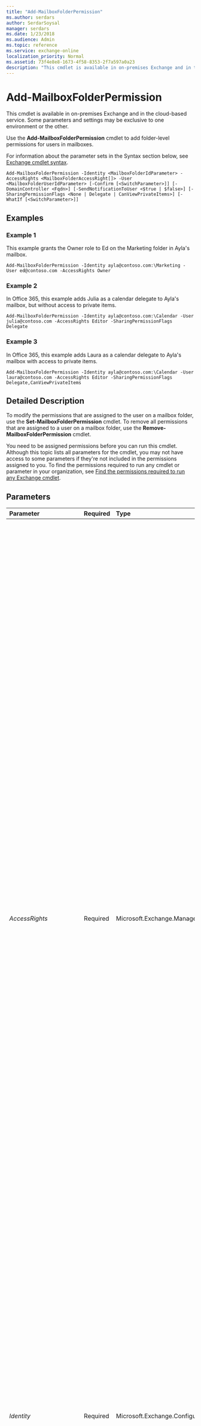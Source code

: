 ```yaml
---
title: "Add-MailboxFolderPermission"
ms.author: serdars
author: SerdarSoysal
manager: serdars
ms.date: 1/23/2018
ms.audience: Admin
ms.topic: reference
ms.service: exchange-online
localization_priority: Normal
ms.assetid: 73f4e8e8-1673-4f58-8353-2f7a597a0a23
description: "This cmdlet is available in on-premises Exchange and in the cloud-based service. Some parameters and settings may be exclusive to one environment or the other."
---
```


# Add-MailboxFolderPermission

This cmdlet is available in on-premises Exchange and in the cloud-based service. Some parameters and settings may be exclusive to one environment or the other. 
  
Use the **Add-MailboxFolderPermission** cmdlet to add folder-level permissions for users in mailboxes.
  
For information about the parameter sets in the Syntax section below, see [Exchange cmdlet syntax](https://technet.microsoft.com/library/bb123552.aspx). 
  
```
Add-MailboxFolderPermission -Identity <MailboxFolderIdParameter> -AccessRights <MailboxFolderAccessRight[]> -User <MailboxFolderUserIdParameter> [-Confirm [<SwitchParameter>]] [-DomainController <Fqdn>] [-SendNotificationToUser <$true | $false>] [-SharingPermissionFlags <None | Delegate | CanViewPrivateItems>] [-WhatIf [<SwitchParameter>]]

```

## Examples
<a name="Examples"> </a>

### Example 1

This example grants the Owner role to Ed on the Marketing folder in Ayla's mailbox.
  
```
Add-MailboxFolderPermission -Identity ayla@contoso.com:\Marketing -User ed@contoso.com -AccessRights Owner
```

### Example 2

In Office 365, this example adds Julia as a calendar delegate to Ayla's mailbox, but without access to private items.
  
```
Add-MailboxFolderPermission -Identity ayla@contoso.com:\Calendar -User julia@contoso.com -AccessRights Editor -SharingPermissionFlags Delegate
```

### Example 3

In Office 365, this example adds Laura as a calendar delegate to Ayla's mailbox with access to private items.
  
```
Add-MailboxFolderPermission -Identity ayla@contoso.com:\Calendar -User laura@contoso.com -AccessRights Editor -SharingPermissionFlags Delegate,CanViewPrivateItems
```

## Detailed Description
<a name="DetailedDescription"> </a>

To modify the permissions that are assigned to the user on a mailbox folder, use the **Set-MailboxFolderPermission** cmdlet. To remove all permissions that are assigned to a user on a mailbox folder, use the **Remove-MailboxFolderPermission** cmdlet.
  
You need to be assigned permissions before you can run this cmdlet. Although this topic lists all parameters for the cmdlet, you may not have access to some parameters if they're not included in the permissions assigned to you. To find the permissions required to run any cmdlet or parameter in your organization, see [Find the permissions required to run any Exchange cmdlet](https://technet.microsoft.com/library/mt432940.aspx).
  
## Parameters
<a name="DetailedDescription"> </a>

|**Parameter**|**Required**|**Type**|**Description**|
|:-----|:-----|:-----|:-----|
| _AccessRights_ <br/> |Required  <br/> |Microsoft.Exchange.Management.StoreTasks.MailboxFolderAccessRight[]  <br/> | The _AccessRights_ parameter specifies the permissions that you want to add for the user on the mailbox folder. <br/>  You can specify individual folder permissions or roles, which are combinations of permissions. You can specify multiple permissions and roles separated by commas. <br/>  The following individual permissions are available: <br/>  `CreateItems`: The user can create items within the specified folder.  <br/>  `CreateSubfolders`: The user can create subfolders in the specified folder.  <br/>  `DeleteAllItems`: The user can delete all items in the specified folder.  <br/>  `DeleteOwnedItems`: The user can only delete items that they created from the specified folder.  <br/>  `EditAllItems`: The user can edit all items in the specified folder.  <br/>  `EditOwnedItems`: The user can only edit items that they created in the specified folder.  <br/>  `FolderContact`: The user is the contact for the specified public folder.  <br/>  `FolderOwner`: The user is the owner of the specified folder. The user can view the folder, move the move the folder, and create subfolders. The user can't read items, edit items, delete items, or create items.  <br/>  `FolderVisible`: The user can view the specified folder, but can't read or edit items within the specified public folder.  <br/>  `ReadItems`: The user can read items within the specified folder.  <br/>  The roles that are available, along with the permissions that they assign, are described in the following list: <br/> **Author**:  `CreateItems`,  `DeleteOwnedItems`,  `EditOwnedItems`,  `FolderVisible`,  `ReadItems` <br/> **Contributor**:  `CreateItems`,  `FolderVisible` <br/> **Editor**:  `CreateItems`,  `DeleteAllItems`,  `DeleteOwnedItems`,  `EditAllItems`,  `EditOwnedItems`,  `FolderVisible`,  `ReadItems` <br/> **None**:  `FolderVisible` <br/> **NonEditingAuthor**:  `CreateItems`,  `FolderVisible`,  `ReadItems` <br/> **Owner**:  `CreateItems`,  `CreateSubfolders`,  `DeleteAllItems`,  `DeleteOwnedItems`,  `EditAllItems`,  `EditOwnedItems`,  `FolderContact`,  `FolderOwner`,  `FolderVisible`,  `ReadItems` <br/> **PublishingEditor**:  `CreateItems`,  `CreateSubfolders`,  `DeleteAllItems`,  `DeleteOwnedItems`,  `EditAllItems`,  `EditOwnedItems`,  `FolderVisible`,  `ReadItems` <br/> **PublishingAuthor**:  `CreateItems`,  `CreateSubfolders`,  `DeleteOwnedItems`,  `EditOwnedItems`,  `FolderVisible`,  `ReadItems` <br/> **Reviewer**:  `FolderVisible`,  `ReadItems` <br/>  The following roles apply specifically to calendar folders: <br/> **AvailabilityOnly**: View only availability data  <br/> **LimitedDetails**: View availability data with subject and location  <br/> |
| _Identity_ <br/> |Required  <br/> |Microsoft.Exchange.Configuration.Tasks.MailboxFolderIdParameter  <br/> | The _Identity_ parameter specifies the target mailbox and folder. The syntax is `<Mailbox>:\<Folder>`. For the value of  `<Mailbox>`, you can use any value that uniquely identifies the mailbox.  <br/>  For example: <br/>  Name <br/>  Display name <br/>  Alias <br/>  Distinguished name (DN) <br/>  Canonical DN <br/>  _\<domain name\>_\ _\<account name\>_ <br/>  Email address <br/>  GUID <br/> **LegacyExchangeDN** <br/> **SamAccountName** <br/>  User ID or user principal name (UPN) <br/>  Example values for the _Identity_ parameter are `john@contoso.com:\Calendar` or `John:\Marketing\Reports`.  <br/> |
| _User_ <br/> |Required  <br/> |Microsoft.Exchange.Management.StoreTasks.MailboxFolderUserIdParameter  <br/> | The _User_ parameter specifies who's granted permission to the mailbox folder. Valid values are mail-enabled security principals (mail-enabled accounts or groups that have security identifiers or SIDs that can have permissions assigned to them). For example: <br/>  User mailboxes <br/>  Mail users <br/>  Mail-enabled security groups <br/>  You can use any value that uniquely identifies the user or group. <br/>  For example: <br/>  Name <br/>  Display name <br/>  Alias <br/>  Distinguished name (DN) <br/>  Canonical DN <br/>  Email address <br/>  GUID <br/> |
| _Confirm_ <br/> |Optional  <br/> |System.Management.Automation.SwitchParameter  <br/> | The _Confirm_ switch specifies whether to show or hide the confirmation prompt. How this switch affects the cmdlet depends on if the cmdlet requires confirmation before proceeding. <br/>  Destructive cmdlets (for example, **Remove-\*** cmdlets) have a built-in pause that forces you to acknowledge the command before proceeding. For these cmdlets, you can skip the confirmation prompt by using this exact syntax: `-Confirm:$false`.  <br/>  Most other cmdlets (for example, **New-\*** and **Set-\*** cmdlets) don't have a built-in pause. For these cmdlets, specifying the _Confirm_ switch without a value introduces a pause that forces you acknowledge the command before proceeding. <br/> |
| _DomainController_ <br/> |Optional  <br/> |Microsoft.Exchange.Data.Fqdn  <br/> |This parameter is available only in on-premises Exchange.  <br/> The  _DomainController_ parameter specifies the domain controller that's used by this cmdlet to read data from or write data to Active Directory. You identify the domain controller by its fully qualified domain name (FQDN). For example, `dc01.contoso.com`.  <br/> |
| _SendNotificationToUser_ <br/> |Optional  <br/> |System.Boolean  <br/> | This parameter is available only in the cloud-based service. <br/>  The _SendNotificationToUser_ parameter specifies whether to send a sharing invitation to the user when you add calendar permissions for them. The message will be a normal calendar sharing invitation that can be accepted by the recipient. Valid values are: <br/>  `$true`: A sharing invitation is sent.  <br/>  `$false`: No sharing invitation is sent. This is the default value.  <br/>  This parameter only applies to calendar folders, and can only be used with the following _AccessRights_ parameter values: <br/> **AvailabilityOnly** <br/> **LimitedDetails** <br/> **Reviewer** <br/> **Editor** <br/> |
| _SharingPermissionFlags_ <br/> |Optional  <br/> |Microsoft.Exchange.Management.StoreTasks.MailboxFolderPermissionFlags  <br/> | This parameter is available only in the cloud-based service. <br/>  The _SharingPermissionFlags_ parameter assigns calendar delegate permissions. This parameter only applies to calendar folders and can only be used when the _AccessRights_ parameter value is **Editor**. Valid values are:  <br/>  `None`: Has no effect. This is the default value.  <br/>  `Delegate`: The user is made a calendar delegate, which includes receiving meeting invites and responses. If there are no other delegates, this value will create the meeting message rule. If there are existing delegates, the user is added to the meeting message rule without changing how delegate messages are sent.  <br/>  `CanViewPrivateItems`: The user can access private items on the calendar. You must use this value with the  `Delegate` value. <br/>  You can specify multiple values separated by commas. <br/> |
| _WhatIf_ <br/> |Optional  <br/> |System.Management.Automation.SwitchParameter  <br/> |The  _WhatIf_ switch simulates the actions of the command. You can use this switch to view the changes that would occur without actually applying those changes. You don't need to specify a value with this switch. <br/> |
   
## Input Types
<a name="InputTypes"> </a>

To see the input types that this cmdlet accepts, see [Cmdlet Input and Output Types](http://go.microsoft.com/fwlink/p/?linkId=616387). If the Input Type field for a cmdlet is blank, the cmdlet doesn't accept input data. 
  
## Return Types
<a name="ReturnTypes"> </a>

To see the return types, which are also known as output types, that this cmdlet accepts, see [Cmdlet Input and Output Types](http://go.microsoft.com/fwlink/p/?linkId=616387). If the Output Type field is blank, the cmdlet doesn't return data. 
  

